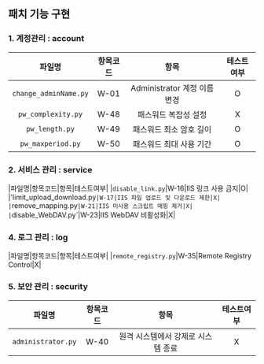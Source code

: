 ## 패치 기능 구현 
### 1. 계정관리 : account
|파일명|항목코드|항목|테스트여부|
|:------:|:------:|:---:|:---:|
|`change_adminName.py`|W-01|Administrator 계정 이름 변경|O|
|`pw_complexity.py`|W-48|패스워드 복잡성 설정|X|
|`pw_length.py`|W-49|패스워드 최소 암호 길이|O|
|`pw_maxperiod.py`|W-50|패스워드 최대 사용 기간|O|

### 2. 서비스 관리 : service
|파일명|항목코드|항목|테스트여부|
|`disable_link.py`|W-16|IIS 링크 사용 금지|O|
|'limit_upload_download.py`|W-17|IIS 파일 업로드 및 다운로드 제한|X|
|`remove_mapping.py`|W-21|IIS 미사용 스크립트 매핑 제거|X|
|`disable_WebDAV.py`|W-23|IIS WebDAV 비활성화|X|

### 4. 로그 관리 : log
|파일명|항목코드|항목|테스트여부|
|`remote_registry.py`|W-35|Remote Registry Control|X|

### 5. 보안 관리 : security
|파일명|항목코드|항목|테스트여부|
|:------:|:------:|:---:|:---:|
|`administrator.py`|W-40|원격 시스템에서 강제로 시스템 종료|X|
